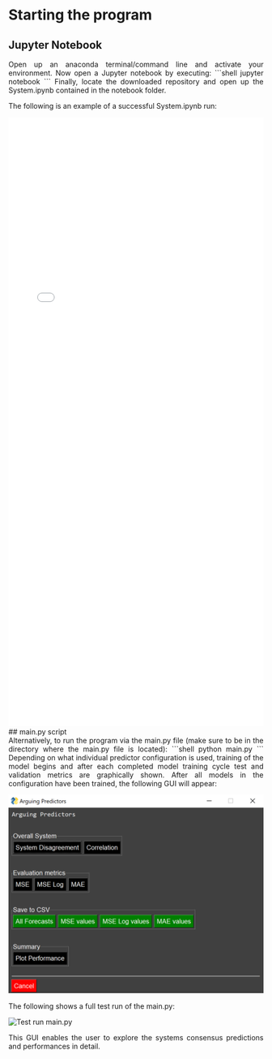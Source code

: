<style>
	.formatting {
		text-align: justify;
	 }
</style>

# Starting the program
## Jupyter Notebook
<div class="formatting">
Open up an anaconda terminal/command line and activate your environment. Now open a Jupyter notebook by executing: 
```shell
jupyter notebook
```
Finally, locate the downloaded repository and open up the System.ipynb contained in the notebook folder. 

The following is an example of a successful System.ipynb run:


<embed src="/resources/ExampleSystem.pdf" type="application/pdf" width="100%" height="1200px">


</div>
## main.py script
<div class="formatting">
Alternatively, to run the program via the main.py file (make sure to be in the directory where the main.py file is located):
```shell
python main.py
```
Depending on what individual predictor configuration is used, training of the model begins and after each completed model training cycle test and validation metrics are graphically shown. After all models in the configuration have been trained, the following GUI will appear:

![GUI menu main.py](resources/gui.png)

The following shows a full test run of the main.py:


![Test run main.py](resources/ExampleMain.gif)

This GUI enables the user to explore the systems consensus predictions and performances in detail.
</div>
